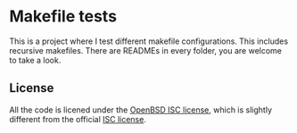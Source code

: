 # Makefile tests
This is a project where I test different makefile configurations.
This includes recursive makefiles. There are READMEs in every folder, you
are welcome to take a look.

## License
All the code is licened under the [OpenBSD ISC license](https://cvsweb.openbsd.org/src/share/misc/license.template?rev=HEAD),
which is slightly different from the official [ISC license](https://opensource.org/licenses/ISC).

